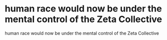 # human race would now be under the mental control of the Zeta Collective

human race would now be under the mental control of the Zeta Collective